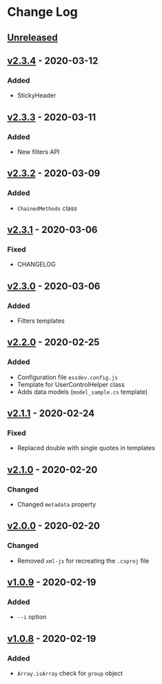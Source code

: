 # Change Log

## [Unreleased]

## [v2.3.4] - 2020-03-12
### Added
- StickyHeader

## [v2.3.3] - 2020-03-11
### Added
- New filters API

## [v2.3.2] - 2020-03-09
### Added
- `ChainedMethods` class

## [v2.3.1] - 2020-03-06
### Fixed
- CHANGELOG

## [v2.3.0] - 2020-03-06
### Added
- Filters templates

## [v2.2.0] - 2020-02-25
### Added
- Configuration file `essdev.config.js`
- Template for UserControlHelper class
- Adds data models (`model_sample.cs` template)

## [v2.1.1] - 2020-02-24
### Fixed
- Replaced double with single quotes in templates

## [v2.1.0] - 2020-02-20
### Changed
- Changed `metadata` property

## [v2.0.0] - 2020-02-20
### Changed
- Removed `xml-js` for recreating the `.csproj` file

## [v1.0.9] - 2020-02-19
### Added
- `--i` option

## [v1.0.8] - 2020-02-19
### Added
- `Array.isArray` check for `group` object


[Unreleased]: https://github.com/kapantzak/ess-dev/compare/master...develop
[v2.3.4]: https://github.com/kapantzak/ess-dev/compare/v2.3.3...v2.3.4
[v2.3.3]: https://github.com/kapantzak/ess-dev/compare/v2.3.2...v2.3.3
[v2.3.2]: https://github.com/kapantzak/ess-dev/compare/v2.3.1...v2.3.2
[v2.3.1]: https://github.com/kapantzak/ess-dev/compare/v2.3.0...v2.3.1
[v2.3.0]: https://github.com/kapantzak/ess-dev/compare/v2.3.0...v2.2.0
[v2.2.0]: https://github.com/kapantzak/ess-dev/compare/v2.2.0...v2.1.1
[v2.1.1]: https://github.com/kapantzak/ess-dev/compare/v2.1.1...v2.1.0
[v2.1.0]: https://github.com/kapantzak/ess-dev/compare/v2.1.0...v2.0.0
[v2.0.0]: https://github.com/kapantzak/ess-dev/compare/v2.2.0...v2.1.1
[v1.0.9]: https://github.com/kapantzak/ess-dev/compare/v1.0.9...v1.0.8
[v1.0.8]: https://github.com/kapantzak/ess-dev/compare/v1.0.8...v1.0.7

